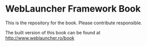 WebLauncher Framework Book
==========================

This is the repository for the book. Please contribute responsible.

The built version of this book can be found at http://www.weblauncher.ro/book
